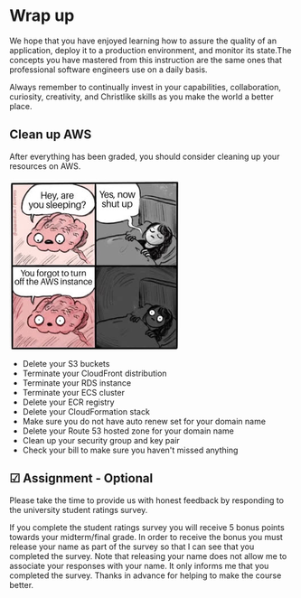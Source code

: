 # Wrap up

We hope that you have enjoyed learning how to assure the quality of an application, deploy it to a production environment, and monitor its state.The concepts you have mastered from this instruction are the same ones that professional software engineers use on a daily basis.

Always remember to continually invest in your capabilities, collaboration, curiosity, creativity, and Christlike skills as you make the world a better place.

## Clean up AWS

After everything has been graded, you should consider cleaning up your resources on AWS.

![Clean up meme](turnOffAws.jpg)

- Delete your S3 buckets
- Terminate your CloudFront distribution
- Terminate your RDS instance
- Terminate your ECS cluster
- Delete your ECR registry
- Delete your CloudFormation stack
- Make sure you do not have auto renew set for your domain name
- Delete your Route 53 hosted zone for your domain name
- Clean up your security group and key pair
- Check your bill to make sure you haven't missed anything

## ☑ Assignment - Optional

Please take the time to provide us with honest feedback by responding to the university student ratings survey.

If you complete the student ratings survey you will receive 5 bonus points towards your midterm/final grade. In order to receive the bonus you must release your name as part of the survey so that I can see that you completed the survey. Note that releasing your name does not allow me to associate your responses with your name. It only informs me that you completed the survey. Thanks in advance for helping to make the course better.

